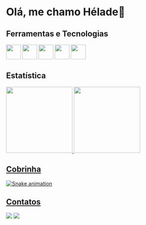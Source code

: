 # Olá, me chamo Hélade👋

## Ferramentas e Tecnologias
<div>
  <img src="https://cdn.jsdelivr.net/gh/devicons/devicon/icons/html5/html5-original-wordmark.svg" width="40" height="40"/>
  <img src="https://cdn.jsdelivr.net/gh/devicons/devicon/icons/css3/css3-original-wordmark.svg" width="40" height="40"/>
  <img src="https://cdn.jsdelivr.net/gh/devicons/devicon/icons/bootstrap/bootstrap-original.svg" width="40" height="40"/>
  <img src="https://cdn.jsdelivr.net/gh/devicons/devicon/icons/javascript/javascript-original.svg" width="40" height="40"/>
  <img src="https://cdn.jsdelivr.net/gh/devicons/devicon/icons/react/react-original.svg" width="40" height="40"/>             
<div/>
          
## Estatística
<div>
  <a href="https://github.com/heladefigueiredo">
  <img height="180em" src="https://github-readme-stats.vercel.app/api/top-langs/?username=heladefigueiredo&layout=compact&langs_count=7&theme=dracula"/>
  <img height="180em" src="https://github-readme-stats.vercel.app/api?username=heladefigueiredo&show_icons=true&theme=dracula&include_all_commits=true&count_private=true"/>
</div>

## Cobrinha
![Snake animation](https://github.com/HeladeFigueiredo/blob/output/github-contribution-grid-snake.svg)

## Contatos
<div>
  <a href = "mailto:helade.figueiredo99@gmail.com"><img src="https://img.shields.io/badge/Gmail-D14836?style=for-the-badge&logo=gmail&logoColor=white" target="_blank"></a>
  <a href="https://www.linkedin.com/in/h%C3%A9lade-figueiredo-562b47267/" target="_blank"><img src="https://img.shields.io/badge/-LinkedIn-%230077B5?style=for-the-badge&logo=linkedin&logoColor=white" target="_blank"></a>   
</div>

<!--

- 🔭 I’m currently working on ...
- 🌱 I’m currently learning ...
- 👯 I’m looking to collaborate on ...
- 🤔 I’m looking for help with ...
- 💬 Ask me about ...
- 📫 How to reach me: ...
- 😄 Pronouns: ...
- ⚡ Fun fact: ...
-->
